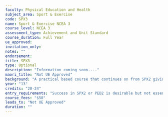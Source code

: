 ```yaml
---
faculty: Physical Education and Health
subject_area: Sport & Exercise
code: SPX3
name: Sport & Exercise NCEA 3
course_level: NCEA 3
assessment_type: Achievement and Unit Standard
course_duration: Full Year
ue_approved: 
invitation_only: 
notes: ""
endorsement: 
title: SPX3
type: Optional
description: "Information coming soon...."
maori_title: "Not UE Approved"
background: "A practical based course that continues on from SPX2 giving opportunities to acquire knowledge and understanding of fitness and exercise activities.  Students will demonstrate and teach exercise techniques, plan and teach/coach junior students and demonstrate skill and understanding of Badminton. Assessment is all Internal. (This is geared towards exercise, fitness and teaching juniors)."
year: "13"
credits: "20-24"
entry_requirements: "Success in SPX2 or PED2 is desirable but not essential and HOF/TIC approval."
course_fees: "$50"
leads_to: "Not UE Approved"
duration: ""
---
```

